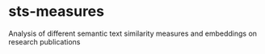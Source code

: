 # sts-measures
Analysis of different semantic text similarity measures and embeddings on research publications
